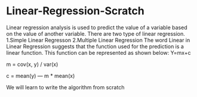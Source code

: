 # Linear-Regression-Scratch
 Linear regression analysis is used to predict the value of a variable based on the value of another variable.
 There are two type of linear regression.
 1.Simple Linear Regresson 
 2.Multiple Linear Regression
 The word Linear in Linear Regression suggests that the function used for the prediction is a linear function. 
 This function can be represented as shown below:
                    Y=mx+c
 
 m = cov(x, y) / var(x)
 
 c = mean(y) — m * mean(x)
 
 We will learn to write the algorithm from scratch
